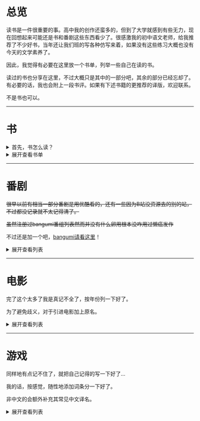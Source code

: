 # 总览

读书是一件很重要的事。高中我的创作还蛮多的，但到了大学就感到有些无力，现在回想起来可能还是书和番剧这些东西看少了。很感激我的初中语文老师，给我推荐了不少好书，当年还让我们班的写各种仿写来着，如果没有这些练习大概也没有今天的文学素养了。

因此，我觉得有必要在这里放一个书单，列举一些自己在读的书。

读过的书也分享在这里，不过大概只是其中的一部分吧，其余的部分已经忘却了。有必要的话，我也会附上一段书评。如果有下述书籍的更推荐的译版，欢迎联系。

不是书也可以。

<!-- <details>
<summary></summary>
</details> -->

----

# 书

<details>

<summary>首先，书怎么读？</summary>

极力推荐当年初中语文老师推荐的读书方法：

1. 摘抄单词 → 连词成句

- 这里的连词成句可以与原文无关，就是说独立地用这些词写一段话，当年练习这个的时候一般是要求摘抄 20 个词
- 如果你觉得这个练习比较幼稚可以去掉，或者只把词划出来就行

2. 摘抄好句子

- 当年练习这个的时候一般是要求摘抄 5 个句子
- 如果你觉得这个练习比较幼稚，可以只把句子划出来就行

3. 评价读的这段内容

- 基于句子来评价，例如主观评价这个句子、文段的表达风格
- 基于内容来评价，主观评价句子、文段的内容
- 这个的要求当时好像是对一整节的内容，评价约在 100-400 字左右，也就是半篇作文的量，不过那时候我好像就可以写到上千了（思维的游走 w）

</details>

<details>

<summary>展开查看书单</summary>

## “将要”

- 《索拉里斯星》🇵🇱 斯坦尼斯拉夫·莱姆
- 《人间失格》🇯🇵 太宰治
- 《窄门》🇫🇷 安德烈·纪德

## “正在”

- 《流浪地球》刘慈欣
- 《三体》刘慈欣
- 《人间词话 译注》王国维 / 施译对 译注

## “完成”

🇨🇳

- 《海子的诗》海子
- 《圆圈正义：作为自由信念的前提》罗翔
- 《郦波评说曾国藩家训》郦波<sup>2</sup>
- 《陈寅恪与傅斯年》岳南<sup>2</sup>
- 《明朝那些事儿》当年明月 / 刘纪同 评书
- 《寂寞圣哲》鲍鹏山 / 黄荣华 编注<sup>1</sup>
- 《千年一叹》余秋雨<sup>1</sup>
- 《我与地坛》史铁生<sup>1</sup>
- 《把栏杆拍遍》梁衡 / 江汇 李郦 编著<sup>1</sup>
- 《活着》余华
- 《平凡的世界》路遥
- 《苏东坡传》林语堂<sup>1</sup>

🇯🇵

- 《蘑菇的拟态日常》月水忧 / 网络译者
- 《少女终末旅行》月水忧
- 《山月记》中岛敦 / 徐建雄 译
- 《河童·侏儒警语》芥川龙之介 / 林少华 注译
- 《罗生门》芥川龙之介 / 高慧勤 译
- 《设计力：写给大家的平面设计法则》细山田设计事务所 / 钱晓丹 译
- 《满是空虚之物》阿伏伽德六 / 黄文娟 译

🇺🇸

- 《老人与海》欧内斯特·海明威 / 黄源深 译
- 《福尔摩斯侦探故事全集》阿瑟·柯南·道尔 / 新世纪出版社，译者多人
- 《爱伦·坡暗黑故事全集》埃德加·爱伦·坡 / 曹明伦 译

🇩🇪

- 《漂泊的灵魂》赫尔曼·黑塞 / 吴忆帆 译
- 《共产党宣言》马克思 恩格斯 / 陈望道 译

🇫🇷

- 《人间食粮》安德烈·纪德 / 李玉民 译

注：

1. 这些书是我在读初中的时候老师推荐的。
2. 这些书是我在读高中的时候老师推荐的。

</details>

----

# 番剧


~~很早以前有相当一部分番剧是用优酷看的，还有一些因为B站没资源去的别的站，不过都没记录就不太记得清了。~~

~~虽然注册过bangumi番组列表然而并没有什么卵用根本没咋用过懒癌发作~~

不过还是加一个吧，[bangumi请看这里](https://bangumi.tv/user/akuta_zehy)！

<details>

<summary>展开查看列表</summary>

## “将要”

- FLCL（フリクリ）2000

## “正在”

- 《恋爱小行星》（恋する小惑星）2020

## “完成”

- 《Do It Yourself!!》2022
- 《我家师傅没有尾巴》（うちの師匠はしっぽがない）2022
- 《奇蛋物语》（ワンダーエッグ・プライオリティ）2021
- 《烟草》（ケムリクサ）2019
- 《pop子和pipi美的日常》（ポプテピピック）2018
- 《Re:CREATORS》2017
- 《来自深渊》（メイドインアビス）2017
- 《小林家的龙女仆》（小林さんちのメイドラゴン）2017
- 《少女终末旅行》（少女終末旅行）2017
- 《Re：从零开始的异世界生活》（Re:ゼロから始める異世界生活）2016
- 《星之梦》（planetarian ～ちいさなほしのゆめ～）2016
- 《Anne Happy》2016
- 《斩服少女》（キルラキル）2013
- 《悠哉日常大王》（のんのんびより）2013
- 《颠倒的帕特玛》（サカサマのパテマ）2013
- 《樱花庄的宠物女孩》（さくら荘のペットな彼女）2012
- 《黑岩射手》（ブラック★ロックシューター）2012
- 《爱杀宝贝》（キルミーベイベー）2012
- 《摇曳百合》（ゆるゆり）2011
- 《日常》（日常）2011
- 《四叠半神话大系》（四畳半神話大系）2010
- 《绝望先生》（さよなら絶望先生）2007
- 《幸运星》（らき☆すた）2007
- 欢迎加入N·H·K！（N・H・Kにようこそ！）2006
- 《奇诺之旅》（キノの旅）2003
- 《TEXHNOLYZE》2003
  - 《灰羽联盟》（灰羽連盟）2002
- 《玲音》（serial experiments lain）1998

</details>

----

# 电影

完了这个太多了我是真记不全了，按年份列一下好了。

为了避免歧义，对于引进电影加上原名。

<details>

<summary>展开查看列表</summary>

- 2024
  - 《周处除三害》
- 2023
  - 《流浪地球2》
  - 《满江红》
- 2022
  - 《人生大事》
- 2021
  - 《唐人街探案3》
- 2020
  - 《夺冠》
  - 《送你一朵小红花》
- 2019
  - 《流浪地球》
  - 《飞驰人生》
  - 《哪吒之魔童降世》
- 2018
  - 《我不是药神》
  - 《唐人街探案2》
- 2017
  - 《寻梦环游记》（Coco）
- 2016
  - 《我不是潘金莲》
  - 《釜山行》（부산행，Train to Busan）
  - 《降临》（Arrival）
- 2015
  - 《老炮儿》
  - 《火星救援》（The Martian）
  - 《终结者：创世纪》（Terminator Genisys）
  - 《像素大战》（Pixels）
- 2014
  - 《星际穿越》（Interstellar）
  - 《明日边缘》（Edge of Tomorrow）
- 2013
  - 《中国合伙人》
  - 《冰雪奇缘》（Frozen）
  - 《环太平洋》（Pacific Rim）
- 2012
  - 《人再囧途之泰囧》
  - 《少年派的奇幻漂流》（Life of Pi）
- 2011
  - 《魁拔之十万火急》
  - 《碟中谍4：幽灵协议》（Mission: Impossible – Ghost Protocol）
  - 《变形金刚3：月黑之时》（Transformers: Dark of the Moon）
  - 《源代码》（Source Code）
- 2010
  - 《让子弹飞》
  - 《人在囧途》
  - 《盗梦空间》（Inception）
  - 《驯龙高手》（How to Train Your Dragon）
- 2010以前
  - 《阿凡达》（Avatar）2009
  - 《三傻大闹宝莱坞》（3 Idiots）2009
  - 《放牛班的春天》（Les Choristes）2004
  - 《加勒比海盗》（Pirates of the Caribbean: The Curse of the Black Pearl）2003
  - 《冰河世纪》（Ice Age）2002
  - 《千与千寻》（千と千尋の神隠し，Spirited Away）2001
  - 《泰坦尼克号》（Titanic）1997
  - 《美丽人生》（La vita è bella）1997
  - 《肖申克的救赎》（The Shawshank Redemption）1994
  - 《阿甘正传》（Forrest Gump）1994
  - 《侏罗纪公园》（Jurassic Park）1993
  - 《终结者2：审判日》（Terminator 2: Judgment Day）1991
  - 《小鬼当家》（Home Alone）1990
  - 《龙猫》（となりのトトロ，My Neighbor Totoro）1988
  - 《E.T.外星人》（E.T. the Extra-Terrestrial）1982
  - 《百万英镑》（Million Pound Note）1954
  - 《摩登时代》（Modern Times）1936

</details>

----

# 游戏

同样地有点记不住了，就把自己记得的写一下好了...

我的话，按感觉，随性地添加词条分一下好了。

非中文的会额外补充其常见中文译名。

<details>

<summary>展开查看列表</summary>

## 打穿了，并且很喜欢的

这里的打穿仅仅以通过第一周目为标准，不要求全成就（即细节收集的部分）和全周目。

按游戏体量划分和排序。

**大型**
- NieR: Automata / 尼尔：机械纪元，完成基本结局中的A-D结局（即三周目通关），E结局因为联网异常未能达成
- Death Stranding / 死亡搁浅，完成基本结局
- Divinity: Original Sin 2 / 神界：原罪2，完成非特殊人物指定的结局
- Titanfall 2 / 泰坦陨落 2，完成主线任务

**常规PC游戏**
- Spring Witches / 魔女之泉，该作品共5部 完成1-4部主线结局
- Ender Lilies / 终焉的莉莉丝，完成一周目
- Undertale / 传说之下，完成普通结局
- Oneshot / 一次机会，完成全部的3个周目
- ゆめにっき / 梦日记，完成结局
- Needy Girl Overdose / 主播女孩重度依赖，完成较正常的几个结局
- LiEat / 食谎者，该作品共3部 全完成
- q.u.q / 无译名，全结局收集
- Plants VS. Zombies / 植物大战僵尸1，僵王博士+全小游戏通关
- Fiber Twig / 魔法树枝，该作品共2部，仅通关并全任务第一部
- The Treasures of Montezuma / 蒙特祖玛的宝藏，该作品共5部，仅通关第一部
- Zuma / 祖玛，该作品共2部，仅全通关第一部
-  Enigmo / 魔法水滴，该作品共2部，仅通关第一部
-  Milk inside a bag of milk inside a bag of milk / 牛奶袋里袋装牛奶，完成结局
-  Milk outside a bag of milk outside a bag of milk / 牛奶袋外袋装牛奶，完成结局
-  异化之恶，完成基本结局

**在安卓机也可以玩的**

~~从4399游戏盒子疯狂翻自己玩过的游戏.jpg~~

- FRAMED / 致命框架，该作品共2部 全完成
- Where's My Water? / 小鳄鱼爱洗澡，不记得玩穿几个版本了
- Cut the Rope / 割绳子，不记得玩穿几个版本了
- Lifeline: Whiteout / 生命线：冰天穴地，通关
- Jelly Defense / 果冻防御，通关
- Can Knockdown / 砸罐子，不记得玩穿几个版本了
- Angry Birds / 愤怒的小鸟，不记得玩穿几个版本了
- Draw a Stick Man / 画一个火柴人，该作品共3部，全通关第一部和第二部
- Mounment Valley / 纪念碑谷，该作品共2部，全完成
- Robotek / 机器帝国，全通关
- Never Alone / 永不孤单，完成结局
- 天国旅立，完成结局
- Alter Ego / 另我，完成三周目

## 没有打穿，但是可能会接着玩的

- Monster Hunter: World / 怪物猎人：世界，刚进入冰原
- Narcissu / 水仙
- TrymenT -献给渴望改变的你- 
- NOeSis羽化
- 东方夜雀食堂

## 还没有开始玩但是以后应该会玩的

- Omori
- To the moon / 去月球
- Half Life / 半条命
- S4U：都市朋克2011与爱的重拳——尚未发售
- 蓝色星原：旅谣——尚未发售
- Deemo —— 还没买主要是没时间玩
- Cytus —— 还没买主要是没时间玩

## 真·玩到关服系列

- 少女咖啡枪
- 方舟指令
- 载音Zion
- 使命召唤OL
- Heros & Generals WWII/ 英雄与将军

## 目前仍在玩，看样子打不穿系列（网络游戏）

- Destiny 2 / 命运2（本体免费）
- Warframe / 星际战甲，国际服（免费）
- Euro Truck Simulator 2 / 欧洲卡车模拟器2
- Battlefield V / 战地风云5
- 碧蓝航线（免费）
- 明日方舟（免费）
- 重返未来：1999（免费）
- 雷索纳斯（免费）
- Final Fantasy XIV / 最终幻想14
- Minecraft / 我的世界 （免费？）
- 绝区零（免费）

~~玩这么多你的肝不会痛吗~~

~~免费的才是最贵的~~

## 这种游戏，还是看别人玩好了

- Silent Hill / 寂静岭（系列）—— 恐怖
- Coffin of Ashes / 灰烬之棺 —— 含有追逐战要素
- Counter Strike / 反恐精英 —— 我跟不上版本了.jpg
- Tom Clancy's Rainbow Six Siege / 彩虹六号：围攻行动 —— 晕动
- League of Legends / 英雄联盟 —— 我跟不上版本了.jpg
- War Thunder / 战争雷霆 —— 游戏平衡性差
- The Witness / 见证者 —— 晕动
- Muse Dash / 喵斯快跑 —— 对设备要求高
- Doki Doki Literature Club / 心跳文学部 —— 恐怖
- Hello Charlotte / 你好夏洛特 —— 恐怖
- Phigros —— 对设备要求高
- Lanota —— 购买复杂

## 可能不会再玩甚至再看的游戏

- 原神 —— 任务线冗长
- 艦隊これくしょん -艦これ- / 舰队Collection —— 联网要求苛刻
- 买个可乐饼吧！ —— 复杂

</details>
